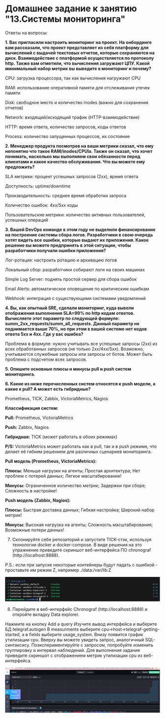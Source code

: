 # Домашнее задание к занятию "13.Системы мониторинга"

Ответы на вопросы:

__1. Вас пригласили настроить мониторинг на проект. На онбординге вам рассказали, что проект представляет из себя платформу для вычислений с выдачей текстовых отчетов, которые сохраняются на диск. Взаимодействие с платформой осуществляется по протоколу http. Также вам отметили, что вычисления загружают ЦПУ. Какой минимальный набор метрик вы выведите в мониторинг и почему?__

CPU: загрузка процессора, так как вычисления нагружают CPU

RAM: использование оперативной памяти для отслеживания утечек памяти

Disk: свободное место и количество inodes (важно для сохранения отчетов)

Network: входящий/исходящий трафик (HTTP-взаимодействие)

HTTP: время ответа, количество запросов, коды ответов

Process: количество запущенных процессов, их состояние



__2. Менеджер продукта посмотрев на ваши метрики сказал, что ему непонятно что такое RAM/inodes/CPUla. Также он сказал, что хочет понимать, насколько мы выполняем свои обязанности перед клиентами и какое качество обслуживания. Что вы можете ему предложить?__

SLA метрики: процент успешных запросов (2xx), время ответа

Доступность: uptime/downtime

Производительность: среднее время обработки запроса

Количество ошибок: 4xx/5xx коды

Пользовательские метрики: количество активных пользователей, успешных операций


__3. Вашей DevOps команде в этом году не выделили финансирование на построение системы сбора логов. Разработчики в свою очередь хотят видеть все ошибки, которые выдают их приложения. Какое решение вы можете предпринять в этой ситуации, чтобы разработчики получали ошибки приложения?__

Лог-ротация: настроить ротацию и архивацию логов

Локальный сбор: разработчики собирают логи на своих машинах

Simple Log Server: поднять простой сервер для сбора ошибок

Email Alerts: автоматическое оповещение по критическим ошибкам

Webhook: интеграция с существующими системами уведомлений


__4. Вы, как опытный SRE, сделали мониторинг, куда вывели отображения выполнения SLA=99% по http кодам ответов. Вычисляете этот параметр по следующей формуле: summ_2xx_requests/summ_all_requests. Данный параметр не поднимается выше 70%, но при этом в вашей системе нет кодов ответа 5xx и 4xx. Где у вас ошибка?__

Проблема в формуле: нужно учитывать все успешные запросы (2xx) из всех обработанных запросов (не только 2xx/4xx/5xx).
Возможно, учитываются служебные запросы или запросы от ботов.
Может быть проблема с подсчетом всех запросов.

__5. Опишите основные плюсы и минусы pull и push систем мониторинга.__



__6. Какие из ниже перечисленных систем относятся к push модели, а какие к pull? А может есть гибридные?__

Prometheus, TICK, Zabbix, VictoriaMetrics, Nagios

__Классификация систем:__

__Pull:__ Prometheus, VictoriaMetrics

__Push:__ Zabbix, Nagios

__Гибридная:__ TICK (может работать в обоих режимах)

__P/S:__ VictoriaMetrics может работать как в pull, так и в push режиме, что делает её гибким решением для различных сценариев мониторинга.

__Pull модель (Prometheus, VictoriaMetrics):__

__Плюсы:__
Меньше нагрузки на агенты; Простая архитектура; Нет проблем с потерей данных; Легкое масштабирование!

__Минусы:__
Ограниченное количество метрик; Задержки при сборе; Сложность в настройке!

__Push модель (Zabbix, Nagios):__

__Плюсы:__
Быстрая доставка данных; Гибкая настройка; Широкий набор метрик!

__Минусы:__
Высокая нагрузка на агенты; Сложность масштабирования; Возможные потери данных!

7. Склонируйте себе репозиторий и запустите TICK-стэк, используя технологии docker и docker-compose.
В виде решения на это упражнение приведите скриншот веб-интерфейса ПО chronograf (http://localhost:8888).

P.S.: если при запуске некоторые контейнеры будут падать с ошибкой - проставьте им режим Z, например ./data:/var/lib:Z

![](../img/mon1.JPG)

8. Перейдите в веб-интерфейс Chronograf (http://localhost:8888) и откройте вкладку Data explorer.

Нажмите на кнопку Add a query
Изучите вывод интерфейса и выберите БД telegraf.autogen
В measurments выберите cpu->host->telegraf-getting-started, а в fields выберите usage_system. Внизу появится график утилизации cpu.
Вверху вы можете увидеть запрос, аналогичный SQL-синтаксису. Поэкспериментируйте с запросом, попробуйте изменить группировку и интервал наблюдений.
Для выполнения задания приведите скриншот с отображением метрик утилизации cpu из веб-интерфейса.

![](../img/mon2.JPG)
